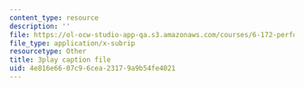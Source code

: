 ```yaml
---
content_type: resource
description: ''
file: https://ol-ocw-studio-app-qa.s3.amazonaws.com/courses/6-172-performance-engineering-of-software-systems-fall-2018/4e816e6607c96cea23179a9b54fe4021_xDKnMXtZKq8.srt
file_type: application/x-subrip
resourcetype: Other
title: 3play caption file
uid: 4e816e66-07c9-6cea-2317-9a9b54fe4021
---
```

